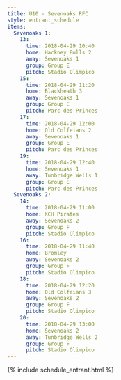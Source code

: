 ```yaml
---
title: U10 - Sevenoaks RFC
style: entrant_schedule
items:
  Sevenoaks 1:
    13:
      time: 2018-04-29 10:40
      home: Hackney Bulls 2
      away: Sevenoaks 1
      group: Group E
      pitch: Stadio Olimpico
    15:
      time: 2018-04-29 11:20
      home: Blackheath 3
      away: Sevenoaks 1
      group: Group E
      pitch: Parc des Princes
    17:
      time: 2018-04-29 12:00
      home: Old Colfeians 2
      away: Sevenoaks 1
      group: Group E
      pitch: Parc des Princes
    19:
      time: 2018-04-29 12:40
      home: Sevenoaks 1
      away: Tunbridge Wells 1
      group: Group E
      pitch: Parc des Princes
  Sevenoaks 2:
    14:
      time: 2018-04-29 11:00
      home: KCH Pirates
      away: Sevenoaks 2
      group: Group F
      pitch: Stadio Olimpico
    16:
      time: 2018-04-29 11:40
      home: Bromley
      away: Sevenoaks 2
      group: Group F
      pitch: Stadio Olimpico
    18:
      time: 2018-04-29 12:20
      home: Old Colfeians 3
      away: Sevenoaks 2
      group: Group F
      pitch: Stadio Olimpico
    20:
      time: 2018-04-29 13:00
      home: Sevenoaks 2
      away: Tunbridge Wells 2
      group: Group F
      pitch: Stadio Olimpico
---
```


{% include schedule_entrant.html %}
